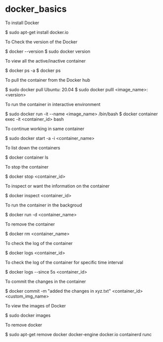 # docker_basics

To install Docker

\$ sudo apt-get install docker.io

To Check the version of the Docker

\$ docker \--version \$ sudo docker version

To view all the active/inactive container

\$ docker ps -a \$ docker ps

To pull the container from the Docker hub

\$ sudo docker pull Ubuntu: 20.04 \$ sudo docker pulll
\<image_name\>:\<version\>

To run the container in interactive environment

\$ sudo docker run -it \--name \<image_name\> /bin/bash \$ docker
container exec -it \<container_id\> bash

To continue working in same container

\$ sudo docker start -a -i \<container_name\>

To list down the containers

\$ docker container ls

To stop the container

\$ docker stop \<container_id\>

To inspect or want the information on the container

\$ docker inspect \<container_id\>

To run the container in the backgroud

\$ docker run -d \<container_name\>

To remove the container

\$ docker rm \<container_name\>

To check the log of the container

\$ docker logs \<container_id\>

To check the log of the container for specific time interval

\$ docker logs \--since 5s \<container_id\>

To commit the changes in the container

\$ docker commit -m \"added the changes in xyz.txt\" \<container_id\>
\<custom_img_name\>

To view the images of Docker

\$ sudo docker images

To remove docker

\$ sudo apt-get remove docker docker-engine docker.io containerd runc
